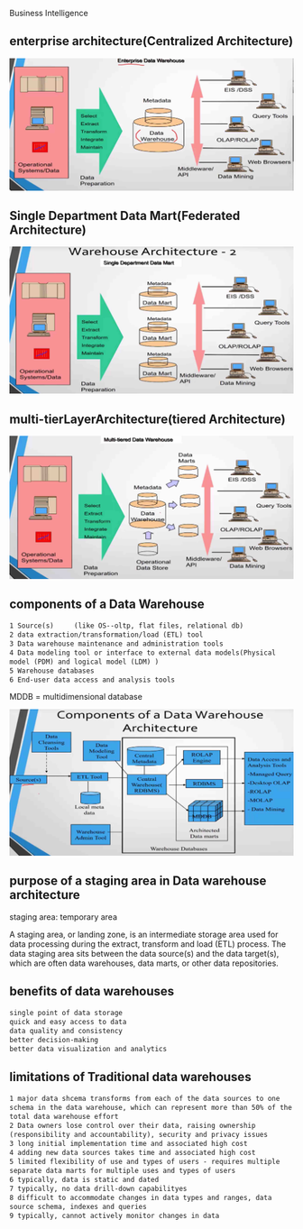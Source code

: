 

Business Intelligence    

## enterprise architecture(Centralized Architecture)    

![enterpriseArchitecture](./pics/enterpriseArchitecture.jpg)

## Single Department Data Mart(Federated Architecture)   

![singleDepartmentDataMart](./pics/singleDepartmentDataMart.jpg)


## multi-tierLayerArchitecture(tiered Architecture)   

![multi-tierLayerArchitecture](./pics/multi-tierLayerArchitecture.jpg)

## components of a Data Warehouse     

```
1 Source(s)     (like OS--oltp, flat files, relational db) 
2 data extraction/transformation/load (ETL) tool    
3 Data warehouse maintenance and administration tools
4 Data modeling tool or interface to external data models(Physical model (PDM) and logical model (LDM) )
5 Warehouse databases
6 End-user data access and analysis tools  
```

MDDB = multidimensional database

![componentOfDataWarehouse](./pics/componentOfDataWarehouse.jpg)


## purpose of a staging area in Data warehouse architecture     

staging area:  temporary area     

A staging area, or landing zone, is an intermediate storage area used for data processing during the extract, transform and load (ETL) process. The data staging area sits between the data source(s) and the data target(s), which are often data warehouses, data marts, or other data repositories.


## benefits of data warehouses    
```
single point of data storage
quick and easy access to data
data quality and consistency 
better decision-making
better data visualization and analytics

```

## limitations of Traditional data warehouses     

```
1 major data shcema transforms from each of the data sources to one schema in the data warehouse, which can represent more than 50% of the total data warehouse effort  
2 Data owners lose control over their data, raising ownership (responsibility and accountability), security and privacy issues   
3 long initial implementation time and associated high cost
4 adding new data sources takes time and associated high cost
5 limited flexibility of use and types of users - requires multiple separate data marts for multiple uses and types of users
6 typically, data is static and dated
7 typically, no data drill-down capabilityes
8 difficult to accommodate changes in data types and ranges, data source schema, indexes and queries
9 typically, cannot actively monitor changes in data

```


